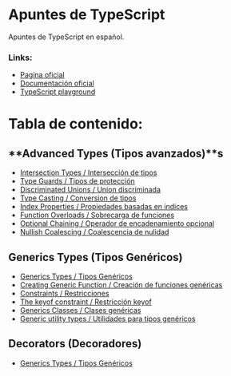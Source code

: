 # **Apuntes de TypeScript**

Apuntes de TypeScript en español.

### Links:

- [Pagina oficial](https://www.typescriptlang.org/)
- [Documentación oficial](https://www.typescriptlang.org/docs/handbook/intro.html)
- [TypeScript playground]()

# **Tabla de contenido:**

## **Advanced Types (Tipos avanzados)**s

- [Intersection Types / Intersección de tipos](/AdvancedTypes/01.IntersectionTypes.md)
- [Type Guards / Tipos de protección](/AdvancedTypes/02.TypeGuards.md)
- [Discriminated Unions / Union discriminada](/AdvancedTypes/03.DiscriminatedUnios.md)
- [Type Casting / Conversion de tipos](/AdvancedTypes/04.TypeCasting.md)
- [Index Properties / Propiedades basadas en indices](/AdvancedTypes/05.IndexProperties.md)
- [Function Overloads / Sobrecarga de funciones](/AdvancedTypes/06.FunctionOverloads.md)
- [Optional Chaining / Operador de encadenamiento opcional](/AdvancedTypes/07.OptionaChaning.md)
- [Nullish Coalescing / Coalescencia de nulidad](/AdvancedTypes/08.NullishCoalescing.md)

## **Generics Types (Tipos Genéricos)**

- [Generics Types / Tipos Genéricos](/GenericsTypes/01.Generics.md)
- [Creating Generic Function / Creación de funciones genéricas](/GenericsTypes/02.CreatingGenericFunction.md)
- [Constraints / Restricciones](/GenericsTypes/03.Constraints.md)
- [The keyof constraint / Restricción keyof](/GenericsTypes/04.KeyofConstraint.md)
- [Generics Classes / Clases genéricas](/GenericsTypes/05.GenericClasses.md)
- [Generic utility types / Utilidades para tipos genéricos](/GenericsTypes/06.GenericUtilityTypes.md)

## **Decorators (Decoradores)**

- [Generics Types / Tipos Genéricos](/Decorators/01.FirstClassDecorators.md)
